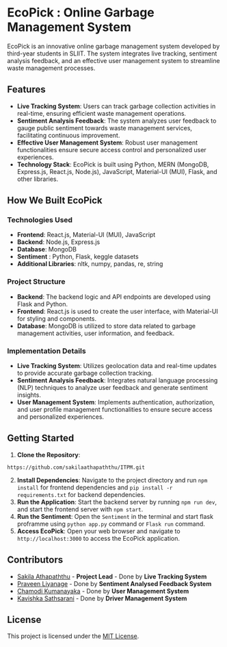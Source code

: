 # EcoPick : Online Garbage Management System

EcoPick is an innovative online garbage management system developed by third-year students in SLIIT. The system integrates live tracking, sentiment analysis feedback, and an effective user management system to streamline waste management processes.

## Features

- **Live Tracking System**: Users can track garbage collection activities in real-time, ensuring efficient waste management operations.
- **Sentiment Analysis Feedback**: The system analyzes user feedback to gauge public sentiment towards waste management services, facilitating continuous improvement.
- **Effective User Management System**: Robust user management functionalities ensure secure access control and personalized user experiences.
- **Technology Stack**: EcoPick is built using Python, MERN (MongoDB, Express.js, React.js, Node.js), JavaScript, Material-UI (MUI), Flask, and other libraries.

## How We Built EcoPick

### Technologies Used
- **Frontend**: React.js, Material-UI (MUI), JavaScript
- **Backend**: Node.js, Express.js
- **Database**: MongoDB
- **Sentiment** : Python, Flask, keggle datasets
- **Additional Libraries**: nltk, numpy, pandas, re, string

### Project Structure
- **Backend**: The backend logic and API endpoints are developed using Flask and Python.
- **Frontend**: React.js is used to create the user interface, with Material-UI for styling and components.
- **Database**: MongoDB is utilized to store data related to garbage management activities, user information, and feedback.

### Implementation Details
- **Live Tracking System**: Utilizes geolocation data and real-time updates to provide accurate garbage collection tracking.
- **Sentiment Analysis Feedback**: Integrates natural language processing (NLP) techniques to analyze user feedback and generate sentiment insights.
- **User Management System**: Implements authentication, authorization, and user profile management functionalities to ensure secure access and personalized experiences.

## Getting Started
1. **Clone the Repository**: 
```
https://github.com/sakilaathapaththu/ITPM.git
```
2. **Install Dependencies**: Navigate to the project directory and run `npm install` for frontend dependencies and `pip install -r requirements.txt` for backend dependencies.
3. **Run the Application**: Start the backend server by running `npm run dev`, and start the frontend server with `npm start`.
4. **Run the Sentiment**: Open the `Sentiment` in the terminal and start flask proframme using `python app.py` command or `Flask run` command.
5. **Access EcoPick**: Open your web browser and navigate to `http://localhost:3000` to access the EcoPick application.

## Contributors
- [Sakila Athapaththu](https://github.com/sakilaathapaththu) - **Project Lead** - Done by **Live Tracking System**
- [Praveen Liyanage](https://github.com/PraveenLiyanage) - Done by **Sentiment Analysed Feedback System**
- [Chamodi Kumanayaka](https://github.com/IT21387708CTKUMANAYAKA) - Done by **User Management System**
- [Kavishka Sathsarani](https://github.com/KavishkaBingun) - Done by **Driver Management System**

## License
This project is licensed under the [MIT License](LICENSE).
